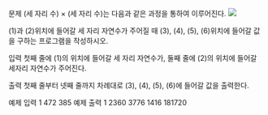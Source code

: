 문제
(세 자리 수) × (세 자리 수)는 다음과 같은 과정을 통하여 이루어진다.
<img src='https://www.acmicpc.net/upload/images/f5NhGHVLM4Ix74DtJrwfC97KepPl27s%20(1).png'>

(1)과 (2)위치에 들어갈 세 자리 자연수가 주어질 때 (3), (4), (5), (6)위치에 들어갈 값을 구하는 프로그램을 작성하시오.

입력
첫째 줄에 (1)의 위치에 들어갈 세 자리 자연수가, 둘째 줄에 (2)의 위치에 들어갈 세자리 자연수가 주어진다.

출력
첫째 줄부터 넷째 줄까지 차례대로 (3), (4), (5), (6)에 들어갈 값을 출력한다.

예제 입력 1
472
385
예제 출력 1
2360
3776
1416
181720
